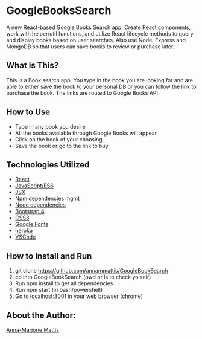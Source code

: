 # GoogleBooksSearch
A new React-based Google Books Search app. Create React components, work with helper/util functions, and utilize React lifecycle methods to query and display books based on user searches. Also use Node, Express and MongoDB so that users can save books to review or purchase later.

## What is This?
This is a Book search app. You type in the book you are looking for and are able to either save the book to your personal DB or you can follow the link to purchase the book. The links are routed to Google Books API.

<!-- ## Getting Started
Try the app Here [https://moma-clicky-game.herokuapp.com/](https://moma-clicky-game.herokuapp.com/) (`Heroku`)

## The Screenshot
![Screenshot](/public/assets/screenshots/demo-01.png)
`Can you remember all 24 paintings?`&#8673;

![Screenshot](/public/assets/screenshots/demo-02.png)
`You have exceptional eidetic memory!`&#8673; -->

## How to Use
* Type in any book you desire
* All the books available through Google Books will appear
* Click on the book of your choosing
* Save the book or go to the link to buy

## Technologies Utilized
* [React](https://reactjs.org/)
* [JavaScript/ES6](http://es6-features.org/#Constants)
* [JSX](https://reactjs.org/docs/introducing-jsx.html)
* [Npm dependencies mgmt](https://www.npmjs.com/)
* [Node dependencies](https://nodejs.org/en/)
* [Bootstrap 4](https://getbootstrap.com/)
* [CSS3](https://developer.mozilla.org/en-US/docs/Web/CSS/CSS3)
* [Google Fonts](https://fonts.google.com/)
* [heroku](https://www.heroku.com)
* [VSCode](https://code.visualstudio.com/)

## How to Install and Run
01. git clone https://github.com/annammattis/GoogleBookSearch
02. cd into GoogleBookSearch (pwd or ls to check yo self)
03. Run npm install to get all dependencies
04. Run npm start (in bash/powershell)
05. Go to localhost:3001 in your web browser (chrome)

## About the Author:
[Anna-Marjorie Mattis](https://github.com/annammattis)